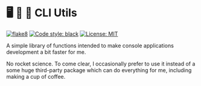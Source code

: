 # 🖥️ 🤖 🔧 CLI Utils

[![flake8](https://github.com/vkostyanetsky/CLIUtils/actions/workflows/flake8.yml/badge.svg)](https://github.com/vkostyanetsky/CLIUtils/actions/workflows/flake8.yml) [![Code style: black](https://img.shields.io/badge/code%20style-black-000000.svg)](https://github.com/psf/black) [![License: MIT](https://img.shields.io/badge/License-MIT-yellow.svg)](https://opensource.org/licenses/MIT)   

A simple library of functions intended to make console applications development a bit faster for me.

No rocket science. To come clear, I occasionally prefer to use it instead of a some huge third-party package which can do everything for me, including making a cup of coffee.